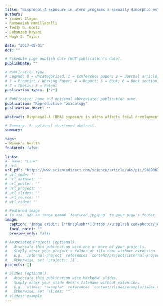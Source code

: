 ```yaml
---
title: "Bisphenol-A exposure in utero programs a sexually dimorphic estrogenic state of hepatic metabolic gene expression"
authors:
- Ysabel Ilagan
- Ramanaiah Mamillapalli
- Teddy G. Goetz
- Jehanzeb Kayani
- Hugh S. Taylor

date: "2017-05-01"
doi: ""

# Schedule page publish date (NOT publication's date).
publishDate: ""

# Publication type.
# Legend: 0 = Uncategorized; 1 = Conference paper; 2 = Journal article;
# 3 = Preprint / Working Paper; 4 = Report; 5 = Book; 6 = Book section;
# 7 = Thesis; 8 = Patent
publication_types: ["2"]

# Publication name and optional abbreviated publication name.
publication: "Reproductive Toxicology"
publication_short: ""

abstract: Bisphenol-A (BPA) exposure in utero affects fetal development and metabolism leading to obesity. However, the mechanisms are not well characterized. We identified sexually dimorphic developmental programming of genes regulating metabolism in the liver after BPA exposure. Pregnant mice were treated with BPA on days 9–18 of gestation. At six weeks, female offspring were ovariectomized; both sexes were subsequently treated with estradiol (E2). Fetal BPA exposure altered the expression of genes in liver, including those involved in glucose and lipid metabolism, and transporters, in both sexes. Adult gene expression in BPA-exposed mice often resembled normal adult response to E2 stimulation, even in the absence of estrogen treatment. Estrogen receptor alpha and beta gene expression was upregulated in females and downregulated in males. This is the first report demonstrating sexual dimorphism in liver after BPA exposure and our finding of estrogenization may explain the BPA-related increase in incidence of metabolic disorders and obesity.

# Summary. An optional shortened abstract.
summary:

tags:
- Women’s health
featured: false

links:
#- name: "Link"
# url: 
url_pdf: "https://www.sciencedirect.com/science/article/abs/pii/S0890623817302290"
# url_code: ''
# url_dataset: ''
# url_poster: ''
# url_project: ''
# url_slides: ''
# url_source: ''
# url_video: ''

# Featured image
# To use, add an image named `featured.jpg/png` to your page's folder. 
image:
  caption: 'Image credit: [**Unsplash**](https://unsplash.com/photos/jdD8gXaTZsc)'
  focal_point: ""
  preview_only: false

# Associated Projects (optional).
#   Associate this publication with one or more of your projects.
#   Simply enter your project's folder or file name without extension.
#   E.g. `internal-project` references `content/project/internal-project/index.md`.
#   Otherwise, set `projects: []`.
projects: []

# Slides (optional).
#   Associate this publication with Markdown slides.
#   Simply enter your slide deck's filename without extension.
#   E.g. `slides: "example"` references `content/slides/example/index.md`.
#   Otherwise, set `slides: ""`.
# slides: example
---
```




